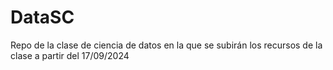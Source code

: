 # DataSC
Repo de la clase de ciencia de datos en la que se subirán los recursos de la clase a partir del 17/09/2024
